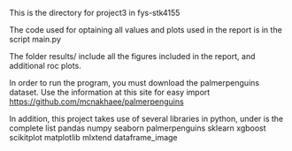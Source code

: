 This is the directory for project3 in fys-stk4155

The code used for optaining all values and plots used in the report is in the script main.py

The folder results/ include all the figures included in the report, and additional roc plots. 

In order to run the program, you must download the palmerpenguins dataset. Use the information at this site for easy import
https://github.com/mcnakhaee/palmerpenguins

In addition, this project takes use of several libraries in python, under is the complete list
pandas
numpy
seaborn
palmerpenguins
sklearn
xgboost
scikitplot
matplotlib
mlxtend
dataframe_image
